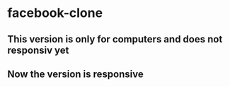 # facebook-clone
## This version is only for computers and does not responsiv yet
## Now the version is responsive
